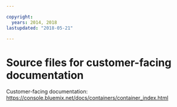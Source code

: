 ```yaml
---

copyright:
  years: 2014, 2018
lastupdated: "2018-05-21"

---
```



# Source files for customer-facing documentation

Customer-facing documentation: https://console.bluemix.net/docs/containers/container_index.html



